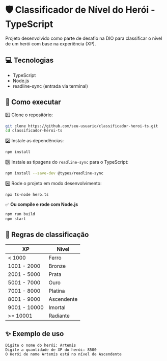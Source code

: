 # 🛡️ Classificador de Nível do Herói - TypeScript

Projeto desenvolvido como parte de desafio na DIO para classificar o nível de um herói com base na experiência (XP).

## 💻 Tecnologias

- TypeScript
- Node.js
- readline-sync (entrada via terminal)

## 🚀 Como executar

1️⃣ Clone o repositório:
```bash
git clone https://github.com/seu-usuario/classificador-heroi-ts.git
cd classificador-heroi-ts
```

2️⃣ Instale as dependências:
```bash
npm install
```

3️⃣ Instale as tipagens do `readline-sync` para o TypeScript:
```bash
npm install --save-dev @types/readline-sync
```

4️⃣ Rode o projeto em modo desenvolvimento:
```bash
npx ts-node hero.ts
```

✅ **Ou compile e rode com Node.js**
```bash
npm run build
npm start
```

## 📌 Regras de classificação

| XP                 | Nível      |
|--------------------|------------|
| < 1000             | Ferro      |
| 1001 - 2000        | Bronze     |
| 2001 - 5000        | Prata      |
| 5001 - 7000        | Ouro       |
| 7001 - 8000        | Platina    |
| 8001 - 9000        | Ascendente |
| 9001 - 10000       | Imortal    |
| >= 10001           | Radiante   |

## ✨ Exemplo de uso

```
Digite o nome do herói: Artemis
Digite a quantidade de XP do herói: 8500
O Herói de nome Artemis está no nível de Ascendente
```